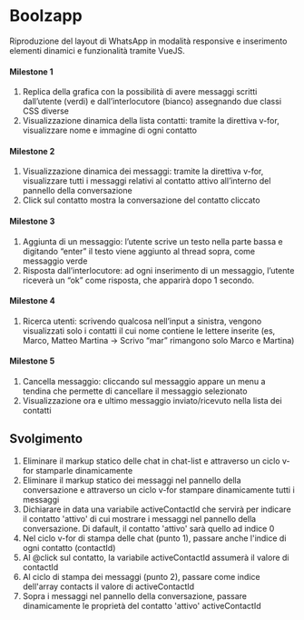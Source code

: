 # Boolzapp

Riproduzione del layout di WhatsApp in modalità responsive e inserimento elementi dinamici e funzionalità tramite VueJS.

#### Milestone 1

1. Replica della grafica con la possibilità di avere messaggi scritti dall’utente (verdi) e dall’interlocutore (bianco) assegnando due classi CSS diverse
2. Visualizzazione dinamica della lista contatti: tramite la direttiva v-for, visualizzare nome e immagine di ogni contatto

#### Milestone 2

1. Visualizzazione dinamica dei messaggi: tramite la direttiva v-for, visualizzare tutti i messaggi relativi al contatto attivo all’interno del pannello della conversazione
2. Click sul contatto mostra la conversazione del contatto cliccato

#### Milestone 3

1. Aggiunta di un messaggio: l’utente scrive un testo nella parte bassa e digitando “enter” il testo viene aggiunto al thread sopra, come messaggio verde
2. Risposta dall’interlocutore: ad ogni inserimento di un messaggio, l’utente riceverà un “ok” come risposta, che apparirà dopo 1 secondo.

#### Milestone 4

1. Ricerca utenti: scrivendo qualcosa nell’input a sinistra, vengono visualizzati solo i contatti il cui nome contiene le lettere inserite (es, Marco, Matteo Martina -> Scrivo “mar” rimangono solo Marco e Martina)

#### Milestone 5

1. Cancella messaggio: cliccando sul messaggio appare un menu a tendina che permette di cancellare il messaggio selezionato
2. Visualizzazione ora e ultimo messaggio inviato/ricevuto nella lista dei contatti

## Svolgimento

1. Eliminare il markup statico delle chat in chat-list e attraverso un ciclo v-for stamparle dinamicamente
2. Eliminare il markup statico dei messaggi nel pannello della conversazione e attraverso un ciclo v-for stampare dinamicamente tutti i messaggi
3. Dichiarare in data una variabile activeContactId che servirà per indicare il contatto 'attivo' di cui mostrare i messaggi nel pannello della conversazione. Di dafault, il contatto 'attivo' sarà quello ad indice 0
4. Nel ciclo v-for di stampa delle chat (punto 1), passare anche l'indice di ogni contatto (contactId)
5. Al @click sul contatto, la variabile activeContactId assumerà il valore di contactId
6. Al ciclo di stampa dei messaggi (punto 2), passare come indice dell'array contacts il valore di activeContactId
7. Sopra i messaggi nel pannello della conversazione, passare dinamicamente le proprietà del contatto 'attivo' activeContactId
